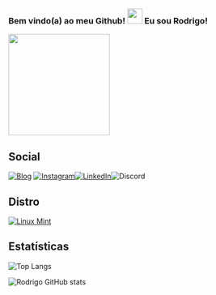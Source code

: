 ### Bem vindo(a) ao meu Github! <img src="https://emojipedia-us.s3.amazonaws.com/source/skype/289/victory-hand_270c-fe0f.png" width="30" height="30"> Eu sou Rodrigo! 

<img src="https://emojipedia-us.s3.amazonaws.com/source/skype/289/motorcycle_1f3cd-fe0f.png" width="200" height="200">

## Social

[![Blog](https://img.shields.io/website?label=rodrigosanchezortega.com&style=for-the-badge&url=https://rodrigo-sanchez-ortega-45df42.netlify.app/)](https://rodrigo-sanchez-ortega-45df42.netlify.app) [![Instagram](https://img.shields.io/badge/Instagram-E4405F?style=for-the-badge&logo=instagram&logoColor=white)](https://www.instagram.com/rodrigo_cyb35/)[![LinkedIn](https://img.shields.io/badge/LinkedIn-0077B5?style=for-the-badge&logo=linkedin&logoColor=white)](https://www.linkedin.com/in/rodrigo-sanchez-ortega-145b4820a/)![Discord](https://img.shields.io/badge/Discord-7289DA?style=for-the-badge&logo=discord&logoColor=white)

## Distro

[![Linux Mint](https://img.shields.io/badge/Linux_Mint-87CF3E?style=for-the-badge&logo=linux-mint&logoColor=white)](https://linuxmint.com/download.php)

## Estatísticas

![Top Langs](https://github-readme-stats.vercel.app/api/top-langs/?username=Cyberdrick&layout=compact)

![Rodrigo GitHub stats](https://github-readme-stats.vercel.app/api?username=Cyberdrick&show_icons=true&theme=synthwave)
